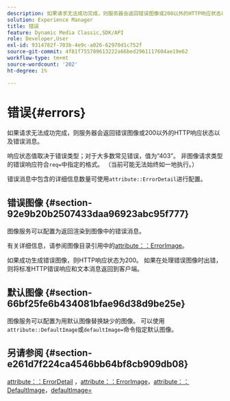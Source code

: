```yaml
---
description: 如果请求无法成功完成，则服务器会返回错误图像或200以外的HTTP响应状态以及错误消息。
solution: Experience Manager
title: 错误
feature: Dynamic Media Classic,SDK/API
role: Developer,User
exl-id: 9314782f-703b-4e9c-a026-62970d1c752f
source-git-commit: 4f81f755789613222a66bed2961117604ae19e62
workflow-type: tm+mt
source-wordcount: '202'
ht-degree: 1%

---
```


# 错误{#errors}

如果请求无法成功完成，则服务器会返回错误图像或200以外的HTTP响应状态以及错误消息。

响应状态值取决于错误类型；对于大多数常见错误，值为“403”。 非图像请求类型的错误响应符合`req=`中指定的格式。 （当前可能无法始终如一地执行。）

错误消息中包含的详细信息数量可使用`attribute::ErrorDetail`进行配置。

## 错误图像 {#section-92e9b20b2507433daa96923abc95f777}

图像服务可以配置为返回渲染到图像中的错误消息。

有关详细信息，请参阅图像目录引用中的[attribute：：ErrorImage](../../../../../is-api/image-catalog/image-serving-api-ref/c-image-catalog-reference/c-attributes-reference/r-errorimage.md#reference-c494d5d8b2584fe3800f35baabd0292c)。

如果成功生成错误图像，则HTTP响应状态为200。 如果在处理错误图像时出错，则将标准HTTP错误响应和文本消息返回到客户端。

## 默认图像 {#section-66bf25fe6b434081bfae96d38d9be25e}

图像服务可以配置为用默认图像替换缺少的图像。 可以使用`attribute::DefaultImage`或`defaultImage=`命令指定默认图像。

## 另请参阅 {#section-e261d7f224ca4546bb64bf8cb909db08}

[attribute：：ErrorDetail](../../../../../is-api/image-catalog/image-serving-api-ref/c-image-catalog-reference/c-attributes-reference/r-errordetail.md#reference-4987c8cddcba4c88960170e49cafc561) ，[attribute：：ErrorImage](../../../../../is-api/image-catalog/image-serving-api-ref/c-image-catalog-reference/c-attributes-reference/r-errorimage.md#reference-c494d5d8b2584fe3800f35baabd0292c)，[attribute：：DefaultImage](../../../../../is-api/image-catalog/image-serving-api-ref/c-image-catalog-reference/c-attributes-reference/r-is-cat-defaultimage.md#reference-8e9900e129f54ed68462a3c2fc3bc433)，[defaultImage=](../../../../../is-api/http-ref/image-serving-api-ref/c-http-protocol-reference/c-command-reference/r-is-http-defaultimage.md#reference-209aa6ce830f490483412eb26af67fd2)
